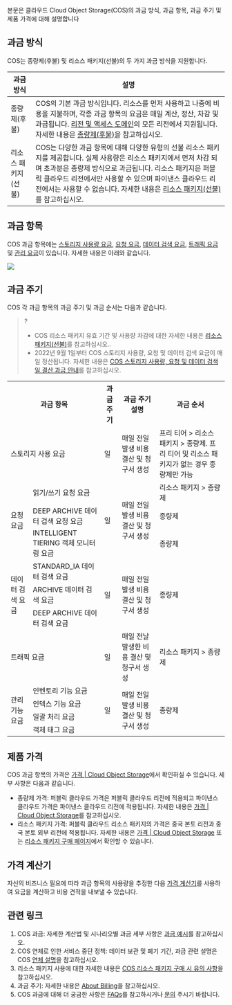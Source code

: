 본문은 클라우드 Cloud Object Storage(COS)의 과금 방식, 과금 항목, 과금 주기 및 제품 가격에 대해 설명합니다

## 과금 방식

COS는 종량제(후불) 및 리소스 패키지(선불)의 두 가지 과금 방식을 지원합니다.

| 과금 방식                                                     | 설명                                                         |
| ------------------------------------------------------------ | ------------------------------------------------------------ |
| 종량제(후불) | COS의 기본 과금 방식입니다. 리소스를 먼저 사용하고 나중에 비용을 지불하며, 각종 과금 항목의 요금은 매일 계산, 정산, 차감 및 과금됩니다. [리전 및 액세스 도메인](https://intl.cloud.tencent.com/document/product/436/6224)의 모든 리전에서 지원됩니다. 자세한 내용은 [종량제(후불)](https://intl.cloud.tencent.com/document/product/436/32534)을 참고하십시오. |
| 리소스 패키지(선불) | COS는 다양한 과금 항목에 대해 다양한 유형의 선불 리소스 패키지를 제공합니다. 실제 사용량은 리소스 패키지에서 먼저 차감 되며 초과분은 종량제 방식으로 과금됩니다. 리소스 패키지은 퍼블릭 클라우드 리전에서만 사용할 수 있으며 파이낸스 클라우드 리전에서는 사용할 수 없습니다. 자세한 내용은 [리소스 패키지(선불)](https://www.tencentcloud.com/document/product/436/54353)를 참고하십시오. |



## 과금 항목

COS 과금 항목에는 [스토리지 사용량 요금](https://intl.cloud.tencent.com/document/product/436/40099), [요청 요금](https://intl.cloud.tencent.com/document/product/436/40100), [데이터 검색 요금](https://intl.cloud.tencent.com/document/product/436/40097), [트래픽 요금](https://intl.cloud.tencent.com/document/product/436/33776) 및 [관리 요금](https://intl.cloud.tencent.com/document/product/436/40098)이 있습니다. 자세한 내용은 아래와 같습니다.



![](https://qcloudimg.tencent-cloud.cn/raw/f122045a434978ab26cb7c276723fc9d.png)


## 과금 주기

COS 각 과금 항목의 과금 주기 및 과금 순서는 다음과 같습니다.

> ?
>- COS 리소스 패키지 유효 기간 및 사용량 차감에 대한 자세한 내용은 [리소스 패키지(선불)](https://www.tencentcloud.com/document/product/436/54353)를 참고하십시오..
>- 2022년 9월 1일부터 COS 스토리지 사용량, 요청 및 데이터 검색 요금이 매일 정산됩니다. 자세한 내용은 [COS 스토리지 사용량, 요청 및 데이터 검색 일 결산 과금 안내](https://intl.cloud.tencent.com/document/product/436/47593)를 참고하십시오.

<table>
   <tr>
      <th colspan=2>과금 항목</td>
      <th>과금 주기</td>
      <th>과금 주기 설명</td>
      <th>과금 순서</td>
   </tr>
   <tr>
      <td colspan=2>스토리지 사용 요금</td>
      <td>일</td>
      <td rowspan=1>매일 전일 발생 비용 결산 및 청구서 생성</td>
      <td>프리 티어 > 리소스 패키지 > 종량제. 프리 티어 및 리소스 패키지가 없는 경우 종량제만 가능</td>
   </tr>
   <tr>
      <td rowspan=3>요청 요금</td>
      <td colspan=1>읽기/쓰기 요청 요금</td>
      <td rowspan=3>일</td>
      <td rowspan=3>매일 전일 발생 비용 결산 및 청구서 생성</td>
      <td>리소스 패키지 > 종량제</td>
   </tr>
   <tr>
      <td colspan=1>DEEP ARCHIVE 데이터 검색 요청 요금</td>
      <td>종량제</td>
   </tr>
   <tr>
      <td colspan=1>INTELLIGENT TIERING 객체 모니터링 요금</td>
      <td>종량제</td>
   </tr>
   <tr>
      <td rowspan=3>데이터 검색 요금</td>
      <td colspan=1>STANDARD_IA 데이터 검색 요금</td>
      <td rowspan=3>일</td>
      <td rowspan=3>매일 전일 발생 비용 결산 및 청구서 생성</td>
      <td rowspan=3>종량제</td>
   </tr>
   <tr>
      <td colspan=1>ARCHIVE 데이터 검색 요금</td>
   </tr>
   <tr>
      <td colspan=1>DEEP ARCHIVE 데이터 검색 요금</td>
   </tr>
   <tr>
      <td colspan=2>트래픽 요금</td>
      <td>일</td>
      <td>매일 전날 발생한 비용 결산 및 청구서 생성</td>
      <td>리소스 패키지 > 종량제</td>
   </tr>
   <tr>
      <td rowspan=4>관리 기능 요금</td>
      <td colspan=1>인벤토리 기능 요금</td>
      <td rowspan=4>일</td>
      <td rowspan=4>매일 전일 발생 비용 결산 및 청구서 생성</td>
      <td rowspan=4>종량제</td>
   </tr>
   <tr>
      <td colspan=1>인덱스 기능 요금</td>
   </tr>
   <tr>
      <td colspan=1>일괄 처리 요금</td>
   </tr>
   <tr>
      <td colspan=1>객체 태그 요금</td>
   </tr>
</table>


## 제품 가격

COS 과금 항목의 가격은 [가격 | Cloud Object Storage](https://buy.intl.cloud.tencent.com/price/cos?lang=en&pg=)에서 확인하실 수 있습니다. 세부 사항은 다음과 같습니다.
- 종량제 가격: 퍼블릭 클라우드 가격은 퍼블릭 클라우드 리전에 적용되고 파이낸스 클라우드 가격은 파이낸스 클라우드 리전에 적용됩니다. 자세한 내용은 [가격 | Cloud Object Storage](https://buy.intl.cloud.tencent.com/price/cos?lang=en&pg=)를 참고하십시오.
- 리소스 패키지 가격: 퍼블릭 클라우드 리소스 패키지의 가격은 중국 본토 리전과 중국 본토 외부 리전에 적용됩니다. 자세한 내용은 [가격 | Cloud Object Storage](https://buy.intl.cloud.tencent.com/price/cos?lang=en&pg=) 또는 [리소스 패키지 구매 페이지](https://buy.intl.cloud.tencent.com/price/cos?lang=en&pg=)에서 확인할 수 있습니다.


## 가격 계산기

자신의 비즈니스 필요에 따라 과금 항목의 사용량을 추정한 다음 [가격 계산기](https://buy.intl.cloud.tencent.com/price/cos?lang=en&pg=)를 사용하여 요금을 계산하고 비용 견적을 내보낼 수 있습니다.

## 관련 링크


1. COS 과금: 자세한 계산법 및 시나리오별 과금 세부 사항은 [과금 예시](https://intl.cloud.tencent.com/document/product/436/6241)를 참고하십시오.
2. COS 연체로 인한 서비스 중단 정책: 데이터 보관 및 폐기 기간, 과금 관련 설명은 COS [연체 설명](https://intl.cloud.tencent.com/document/product/436/10044)을 참고하십시오.
3. 리소스 패키지 사용에 대한 자세한 내용은 [COS 리소스 패키지 구매 시 유의 사항](https://www.tencentcloud.com/document/product/436/54353)을 참고하십시오.
4. 과금 주기: 자세한 내용은 [About Billing](https://www.tencentcloud.com/document/product/555/7430?lang=en&pg=)을 참고하십시오.
5. COS 과금에 대해 더 궁금한 사항은 [FAQs](https://intl.cloud.tencent.com/document/product/436/32532)를 참고하시거나 [문의](https://www.tencentcloud.com/contact-us) 주시기 바랍니다.

